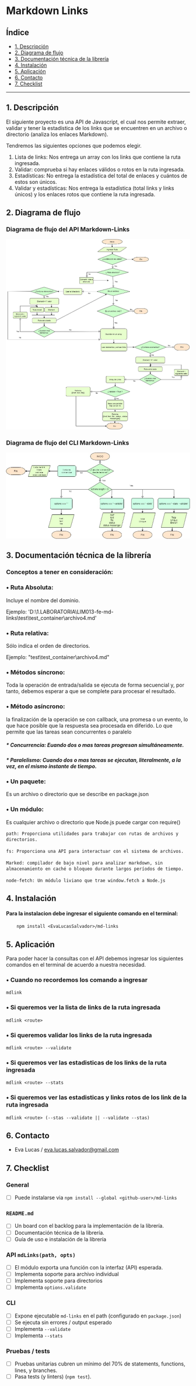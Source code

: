 # Markdown Links

## Índice

* [1. Descripción](#1-Descripción)
* [2. Diagrama de flujo](#2-Diagrama-de-flujo)
* [3. Documentación técnica de la librería](#6-Documentación-técnica-de-la-librería)
* [4. Instalación](#3-Instalación)
* [5. Aplicación](#4-Aplicación)
* [6. Contacto](#5-Contacto)
* [7. Checklist](#8-checklist)

***

## 1. Descripción
El siguiente proyecto es una API de Javascript, el cual nos permite extraer, validar y tener la estadística de los links que se encuentren en un archivo o directorio (analiza los enlaces Markdown).

Tendremos las siguientes opciones que podemos elegir.
1.	Lista de links: Nos entrega un array con los links que contiene la ruta ingresada.
2.	Validar: comprueba si hay enlaces válidos o rotos en la ruta ingresada.
3.	Estadísticas: No entrega la estadística del total de enlaces y cuántos de estos son únicos.
4.	Validar y estadísticas: Nos entrega la estadística (total links y links únicos) y los enlaces rotos que contiene la ruta ingresada. 


## 2. Diagrama de flujo
### Diagrama de flujo del API Markdown-Links
![](img\DIAGRAMA_API.jpg)

### Diagrama de flujo del CLI Markdown-Links
![](img\DIAGRAMA_CLI.jpg)

## 3. Documentación técnica de la librería

### Conceptos a tener en consideración: 
### •	Ruta Absoluta: 
Incluye el nombre del dominio.

Ejemplo: 'D:\\1.LABORATORIA\\LIM013-fe-md-links\\test\\test_container\\archivo4.md'

### •	Ruta relativa: 
Sólo indica el orden de directorios.

Ejemplo: "test\\test_container\\archivo4.md"

### •	Métodos síncrono: 
Toda la operación de entrada/salida se ejecuta de forma secuencial y, por tanto, debemos esperar a que se complete para procesar el resultado.

### •	Método asíncrono: 
la finalización de la operación se con callback, una promesa o un evento, lo que hace posible que la respuesta sea procesada en diferido. Lo que permite que las tareas sean concurrentes o paralelo 
##### *	Concurrencia: Euando dos o mas tareas progresan simultáneamente.
##### * Paralelismo: Cuando dos o mas tareas se ejecutan, literalmente, a la vez, en el mismo instante de tiempo.

### •	Un paquete: 
Es un archivo o directorio que se describe en package.json

### •	Un módulo: 
Es cualquier archivo o directorio que Node.js puede cargar con require()

    path: Proporciona utilidades para trabajar con rutas de archivos y directorios.

    fs: Proporciona una API para interactuar con el sistema de archivos.

    Marked: compilador de bajo nivel para analizar markdown, sin almacenamiento en caché o bloqueo durante largos períodos de tiempo.

    node-fetch: Un módulo liviano que trae window.fetch a Node.js



## 4. Instalación
#### Para la instalacion debe ingresar el siguiente comando en el terminal:
        npm install <EvaLucasSalvador>/md-links

## 5. Aplicación
Para poder hacer la consultas con el API debemos ingresar los siguientes comandos en el terminal de acuerdo a nuestra necesidad.
### •	Cuando no recordemos los comando a ingresar
    mdlink
### •	Si queremos ver la lista de links de la ruta ingresada
    mdlink <route>
### •	Si queremos validar los links de la ruta ingresada
    mdlink <route> --validate
### •	Si queremos ver las estadisticas de los links de la ruta ingresada
    mdlink <route> --stats
### •	Si queremos ver las estadisticas y links rotos de los link de la ruta ingresada
    mdlink <route> (--stas --validate || --validate --stas)



## 6. Contacto
*   Eva Lucas /
eva.lucas.salvador@gmail.com

## 7. Checklist

### General

* [ ] Puede instalarse via `npm install --global <github-user>/md-links`

### `README.md`

* [ ] Un board con el backlog para la implementación de la librería.
* [ ] Documentación técnica de la librería.
* [ ] Guía de uso e instalación de la librería

### API `mdLinks(path, opts)`

* [ ] El módulo exporta una función con la interfaz (API) esperada.
* [ ] Implementa soporte para archivo individual
* [ ] Implementa soporte para directorios
* [ ] Implementa `options.validate`

### CLI

* [ ] Expone ejecutable `md-links` en el path (configurado en `package.json`)
* [ ] Se ejecuta sin errores / output esperado
* [ ] Implementa `--validate`
* [ ] Implementa `--stats`

### Pruebas / tests

* [ ] Pruebas unitarias cubren un mínimo del 70% de statements, functions,
  lines, y branches.
* [ ] Pasa tests (y linters) (`npm test`).
